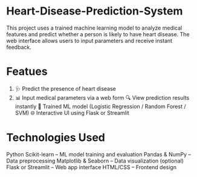 # Heart-Disease-Prediction-System
This project uses a trained machine learning model to analyze medical features and predict whether a person is likely to have heart disease. The web interface allows users to input parameters and receive instant feedback.

 # Featues
1. 🩺 Predict the presence of heart disease
2. 📊 Input medical parameters via a web form
🔍 View prediction results instantly
💾 Trained ML model (Logistic Regression / Random Forest / SVM)
🌐 Interactive UI using Flask or Streamlit

# Technologies Used
Python
Scikit-learn – ML model training and evaluation
Pandas & NumPy – Data preprocessing
Matplotlib & Seaborn – Data visualization (optional)
Flask or Streamlit – Web app interface
HTML/CSS – Frontend design
